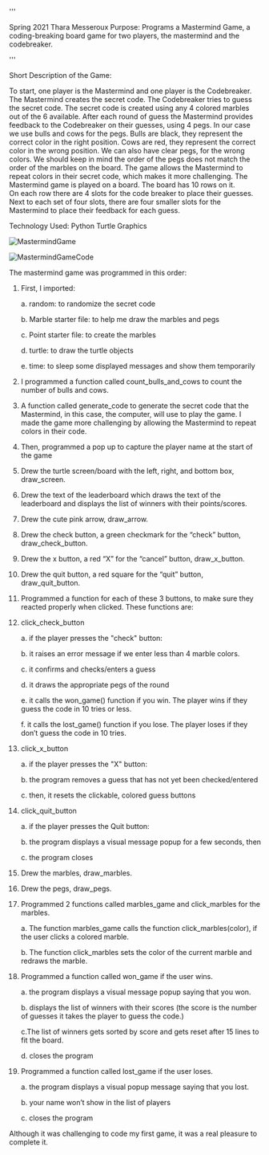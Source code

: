 '''

Spring 2021
Thara Messeroux
Purpose: Programs a Mastermind Game, a coding-breaking board game for two players, 
the mastermind and the codebreaker.

'''

Short Description of the Game:

To start, one player is the Mastermind and one player is the Codebreaker. 
The Mastermind creates the secret code. The Codebreaker tries to guess the secret 
code. The secret code is created using any 4 colored marbles out of the 6 available. 
After each round of guess the Mastermind provides feedback to the Codebreaker 
on their guesses, using 4 pegs. In our case we use bulls and cows for the pegs. 
Bulls are black, they represent the correct color in the right position. 
Cows are red, they represent the correct color in the wrong position. 
We can also have clear pegs, for the wrong colors. We should keep in mind 
the order of the pegs does not match the order of the marbles on the board.
The game allows the Mastermind to repeat colors in their secret code, which
makes it more challenging.
The Mastermind game is played on a board. The board has 10 rows on it.  
On each row there are 4 slots for the code breaker to place their guesses. 
Next to each set of four slots, there are four smaller slots for the Mastermind 
to place their feedback for each guess.

Technology Used: Python Turtle Graphics


![MastermindGame](https://media.github.ccs.neu.edu/user/8933/files/db321000-1269-11ec-91b1-ba84fecf050e)

![MastermindGameCode](https://media.github.ccs.neu.edu/user/8933/files/1aae2b80-126d-11ec-8fb1-f25bf5f1281e)

The mastermind game was programmed in this order:

1. First, I imported:
	
	a. random: to randomize the secret code
	
	b. Marble starter file: to help me draw the marbles and pegs
	
	c. Point starter file: to create the marbles
	
	d. turtle: to draw the turtle objects
	
	e. time: to sleep some displayed messages and show them temporarily

2. I programmed a function called count_bulls_and_cows to count the number 
   of bulls and cows.

3. A function called generate_code to generate the secret code that the Mastermind, 
  in this case, the computer, will use to play the game. I made the game more 
  challenging by allowing the Mastermind to repeat colors in their code. 

4. Then, programmed a pop up to capture the player name at the start of the game

5. Drew the turtle screen/board with the left, right, and bottom box, draw_screen.

6. Drew the text of the leaderboard which draws the text of the leaderboard and displays 
  the list of winners with their points/scores. 

7. Drew the cute pink arrow, draw_arrow. 

8. Drew the check button, a green checkmark for the “check” button, draw_check_button.

9. Drew the x button, a red “X” for the “cancel” button, draw_x_button.

10. Drew the quit button, a red square for the “quit” button, draw_quit_button.

11. Programmed a function for each of these 3 buttons, to make sure they reacted 
    properly when clicked. These functions are:

12. click_check_button
	
	a. if the player presses the "check" button:
	
	b. it raises an error message if we enter less than 4 marble colors.
	
	c. it confirms and checks/enters a guess 
	
	d. it draws the appropriate pegs of the round
	
	e. it calls the won_game() function if you win. The player wins if 
	   they guess the code in 10 tries or less. 
	
	f. it calls the lost_game() function if you lose. The player loses 
           if they don’t guess the code in 10 tries.

13. click_x_button
	
	a. if the player presses the "X" button:
	
	b. the program removes a guess that has not yet been checked/entered
	
	c. then, it resets the clickable, colored guess buttons 

14. click_quit_button
 	
	a. if the player presses the Quit button:
 	
	b. the program displays a visual message popup for a few seconds, then
 	
	c. the program closes

15. Drew the marbles, draw_marbles.

16. Drew the pegs, draw_pegs.

17. Programmed 2 functions called marbles_game and click_marbles for the marbles.
	
	a. The function marbles_game calls the function click_marbles(color), 
	   if the user clicks a colored marble.
	
	b. The function click_marbles sets the color of the current marble 
           and redraws the marble.

18. Programmed a function called won_game if the user wins.
	
	a. the program displays a visual message popup saying that you won.
	
	b. displays the list of winners with their scores (the score is the number of guesses 
	  it takes the player to guess the code.)
	
	c.The list of winners gets sorted by score and gets reset after 15 lines to fit the board. 
	
	d. closes the program 

19. Programmed a function called lost_game if the user loses.
	
	a. the program displays a visual popup message saying that you lost.
	
	b. your name won’t show in the list of players
	
	c. closes the program 

Although it was challenging to code my first game, it was a real pleasure to complete it. 

